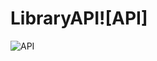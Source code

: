 # LibraryAPI![API]
![API](https://user-images.githubusercontent.com/13631754/230177303-9df36ca7-9b87-488b-89a5-c28c30b2f5fc.png)
